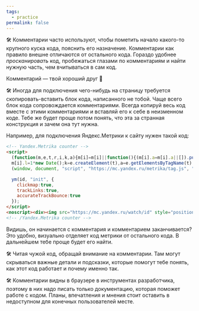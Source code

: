 ```yaml
---
tags:
  - practice
permalink: false
---
```


🛠 Комментарии часто используют, чтобы пометить начало какого-то крупного куска кода, пояснить его назначение. Комментарии как правило внешне отличаются от остального кода. Гораздо удобнее _просканировать_ код, пробежаться глазами по комментариям и найти нужную часть, чем вчитываться в сам код.

Комментарий — твой хороший друг 🤝

🛠 Иногда для подключения чего-нибудь на страницу требуется скопировать-вставить блок кода, написанного не тобой. Чаще всего блок кода сопровождается комментариями. Всегда копируй весь код вместе с этими комментариями и вставляй его к себе в неизменном коде. Тебе же будет проще потом понять, что эта за странная конструкция и зачем она тут нужна.

Например, для подключения Яндекс.Метрики к сайту нужен такой код:

```html
<!-- Yandex.Metrika counter -->
<script>
  (function(m,e,t,r,i,k,a){m[i]=m[i]||function(){(m[i].a=m[i].a||[]).push(arguments)};
  m[i].l=1*new Date();k=e.createElement(t),a=e.getElementsByTagName(t)[0],k.async=1,k.src=r,a.parentNode.insertBefore(k,a)})
  (window, document, "script", "https://mc.yandex.ru/metrika/tag.js", "ym");

  ym(id, "init", {
    clickmap:true,
    trackLinks:true,
    accurateTrackBounce:true
  });
</script>
<noscript><div><img src="https://mc.yandex.ru/watch/id" style="position:absolute; left:-9999px;" alt=""></div></noscript>
<!-- /Yandex.Metrika counter -->
```

Видишь, он начинается с комментария и комментарием заканчивается? Это удобно, визуально отделяет код метрики от остального кода. В дальнейшем тебе проще будет его найти.

🛠 Читая чужой код, обращай внимание на комментарии. Там могут скрываться важные детали и подсказки, которые помогут тебе понять, как этот код работает и почему именно так.

🛠 Комментарии видны в браузере в инструментах разработчика, поэтому в них надо писать только документацию, которая поможет работе с кодом. Планы, впечатления и мнения стоит оставить в недоступном для конечных пользователей месте.

